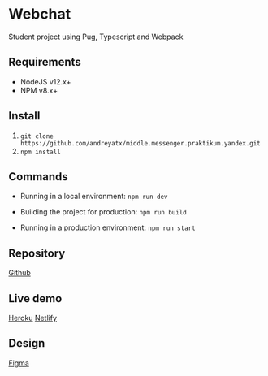 # Webchat

Student project using Pug, Typescript and Webpack

## Requirements

- NodeJS v12.x+
- NPM v8.x+

## Install

1. `git clone https://github.com/andreyatx/middle.messenger.praktikum.yandex.git`
2. `npm install`

## Commands

- Running in a local environment:
  `npm run dev`

- Building the project for production:
  `npm run build`

- Running in a production environment:
  `npm run start`

## Repository

[Github](https://github.com/andreyatx/middle.messenger.praktikum.yandex)

## Live demo

[Heroku](https://damp-cove-73577.herokuapp.com/)
[Netlify](https://yatxwebchat.netlify.app/profile)

## Design

[Figma](https://www.figma.com/file/jF5fFFzgGOxQeB4CmKWTiE/Chat_external_link?node-id=0%3A1)

